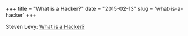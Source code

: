 +++
title = "What is a Hacker?"
date = "2015-02-13"
slug = 'what-is-a-hacker'
+++


Steven Levy:  [What is a Hacker?](https://medium.com/backchannel/what-is-a-hacker-51257cad8b54)
